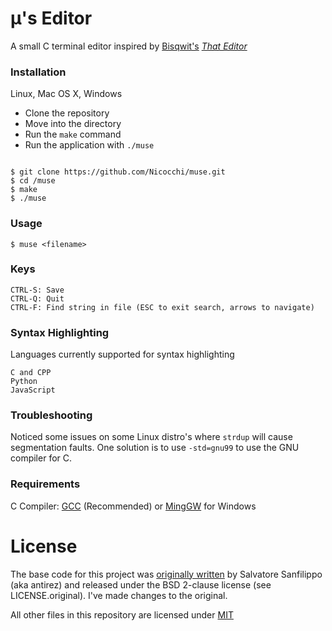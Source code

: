 
# μ's Editor

A small C terminal editor inspired by [Bisqwit's](https://www.youtube.com/user/Bisqwit) [*That Editor*](https://github.com/bisqwit/that_editor)

### Installation

Linux, Mac OS X, Windows
* Clone the repository
* Move into the directory
* Run the `make` command
* Run the application with `./muse`

```

$ git clone https://github.com/Nicocchi/muse.git
$ cd /muse
$ make
$ ./muse

```

### Usage

```
$ muse <filename>
```

### Keys

```
CTRL-S: Save
CTRL-Q: Quit
CTRL-F: Find string in file (ESC to exit search, arrows to navigate)
```

### Syntax Highlighting

Languages currently supported for syntax highlighting

```
C and CPP
Python
JavaScript
```

### Troubleshooting

Noticed some issues on some Linux distro's where `strdup` will cause segmentation faults. One solution is to use `-std=gnu99` to use the GNU compiler for C.

### Requirements

C Compiler: [GCC](https://gcc.gnu.org) (Recommended) or [MingGW](http://www.mingw.org) for Windows

# License

The base code for this project was [originally written](https://github.com/antirez/kilo) by Salvatore Sanfilippo (aka antirez) and released under the BSD 2-clause license (see LICENSE.original). I've made changes to the original.

  

All other files in this repository are licensed under [MIT](https://opensource.org/licenses/MIT)
